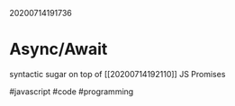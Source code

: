 20200714191736

# Async/Await

syntactic sugar on top of [[20200714192110]] JS Promises

#javascript #code #programming
